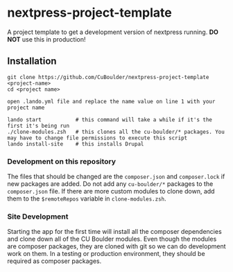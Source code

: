 # nextpress-project-template
A project template to get a development version of nextpress running. **DO NOT** use this in production!

## Installation
````
git clone https://github.com/CuBoulder/nextpress-project-template <project-name>
cd <project name>

open .lando.yml file and replace the name value on line 1 with your project name

lando start           # this command will take a while if it's the first it's being run
./clone-modules.zsh   # this clones all the cu-boulder/* packages. You may have to change file permissions to execute this script
lando install-site    # this installs Drupal

````

### Development on this repository
The files that should be changed are the `composer.json` and `composer.lock` if new packages are added. Do not add any `cu-boulder/*` packages to the `composer.json` file. If there are more custom modules to clone down, add them to the `$remoteRepos` variable in `clone-modules.zsh`.
### Site Development
Starting the app for the first time will install all the composer dependencies and clone down all of the 
CU Boulder modules. Even though the modules are composer packages, they are cloned with git so we can do development
work on them. In a testing or production environment, they should be required as composer packages.
